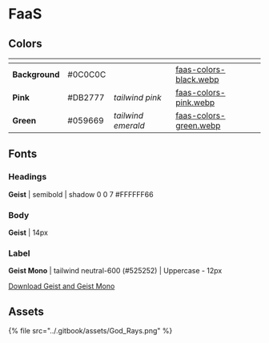 # FaaS

## Colors

<table data-view="cards"><thead><tr><th></th><th></th><th></th><th data-hidden data-card-cover data-type="files"></th></tr></thead><tbody><tr><td><strong>Background</strong></td><td>#0C0C0C</td><td></td><td><a href="../.gitbook/assets/faas-colors-black.webp">faas-colors-black.webp</a></td></tr><tr><td><strong>Pink</strong></td><td>#DB2777</td><td><em>tailwind pink</em></td><td><a href="../.gitbook/assets/faas-colors-pink.webp">faas-colors-pink.webp</a></td></tr><tr><td><strong>Green</strong></td><td>#059669</td><td><em>tailwind emerald</em></td><td><a href="../.gitbook/assets/faas-colors-green.webp">faas-colors-green.webp</a></td></tr></tbody></table>

## Fonts

### Headings

**Geist** | semibold | shadow 0 0 7 #FFFFFF66

### Body

**Geist** | 14px

### Label

**Geist Mono** | tailwind neutral-600 (#525252) | Uppercase - 12px

[Download Geist and Geist Mono](https://github.com/vercel/geist-font/releases/tag/1.3.0)

## Assets

{% file src="../.gitbook/assets/God_Rays.png" %}
